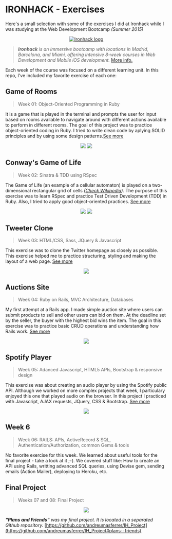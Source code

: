 

# IRONHACK - Exercises 


Here's a small selection with some of the exercises I did at Ironhack  while I was studying at the Web Development Bootcamp _(Summer 2015)_ 

<p align="center">
	<a href="http://www.ironhack.com" target="_blank">
		<img src="http://i65.tinypic.com/2m6k95g.jpg" border="0" alt="Ironhack logo">
	</a>
</p>

>_**Ironhack** is an immersive bootcamp with locations in Madrid, Barcelona, and Miami, offering intensive 8-week courses in Web Development and Mobile iOS development._ [More info.](http://www.ironhack.com)

Each week of the course was focused on a different learning unit. In this repo, I've included my favorite exercise of each one:


## Game of Rooms 
> Week 01: Object-Oriented Programming in Ruby

It is a game that is played in the terminal and prompts the user for input based on rooms available to navigate around with different actions available to perform in different rooms. The goal of this project was to practice object-oriented coding in Ruby. I tried to write clean code by aplying SOLID principles and by using some design patterns.[See more](https://github.com/andreumasferrer/IH_Exercises/tree/master/01_GameOfRooms) 

<p align="center">
		<img src="http://i67.tinypic.com/bhmxp2.png">
		<img src="http://i66.tinypic.com/w7d5dx.png">
</p>



## Conway's Game of Life
> Week 02: Sinatra & TDD using RSpec

The Game of Life (an example of a cellular automaton) is played on a two-dimensional rectangular grid of cells _([Check Wikipedia](https://en.wikipedia.org/wiki/Conway%27s_Game_of_Life))_. The purpose of this exercise was to learn RSpec and practice Test Driven Development (TDD) in Ruby. Also, I tried to apply good object-oriented practices. [See more](https://github.com/andreumasferrer/IH_Exercises/tree/master/02_GameOfLife) 


<p align="center">
		<img src="http://i66.tinypic.com/246ny54.png" >
		<img src="http://i68.tinypic.com/el4if4.png">
</p>



## Tweeter Clone 
> Week 03: HTML/CSS, Sass, JQuery & Javascript

This exercise was to clone the Twitter homepage as closely as possible. This exercise helped me to practice structuring, styling and making the layout of a web page. [See more](https://github.com/andreumasferrer/IH_Exercises/tree/master/03_TwitterClone) 

<p align="center">
		<img src="http://i63.tinypic.com/j0xgz5.jpg">
</p>


## Auctions Site
> Week 04: Ruby on Rails, MVC Architecture, Databases

My first attempt at a Rails app. I made simple auction site where users can submit products to sell and other users can bid on them. At the deadline set by the seller, the buyer with the highest bid wins the item. The goal in this exercise was to practice basic CRUD operations and understanding how Rails work. [See more](https://github.com/andreumasferrer/IH_Exercises/tree/master/04_AuctionsSite) 


<p align="center">
		<img src="http://i63.tinypic.com/oa3u6e.jpg">
</p>


## Spotify Player 
> Week 05: Adanced Javascript, HTML5 APIs, Bootstrap & responsive design

This exercise was about creating an audio player by using the Spotify public API. Although we worked on more complex projects that week, I particulary enjoyed this one that played audio on the browser. In this project I practiced with Javascript, AJAX requests, JQuery, CSS & Bootstrap. [See more](https://github.com/andreumasferrer/IH_Exercises/tree/master/05_SpotifyPlayer) 


<p align="center">
		<img src="http://i65.tinypic.com/v59xr5.jpg">
</p>



## Week 6
> Week 06: RAILS: APIs, ActiveRecord & SQL, Authentication/Authorization, common Gems & tools

No favorite exercise for this week. We learned about useful tools for the final project - take a look at it ;-). We covered stuff like: How to create an API using Rails, writting advanced SQL queries, using Devise gem, sending emails (Action Mailer), deploying to Heroku, etc. 


## Final Project
> Weeks 07 and 08: Final Project

<p align="center">
		<img src="http://i67.tinypic.com/2j33a5w.jpg">
</p>



_**"Plans and Friends"** was my final project. It is located in a separated Github repository._ [https://github.com/andreumasferrer/IH_Project](https://github.com/andreumasferrer/IH_Project#plans--friends)

